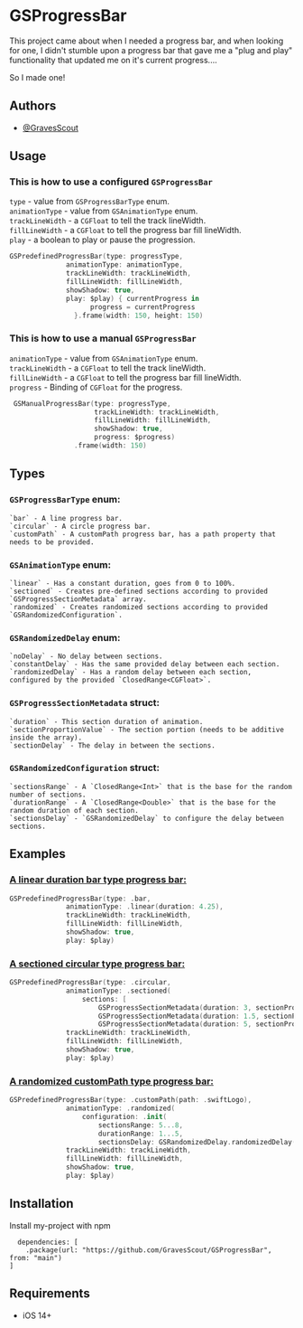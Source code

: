 
# GSProgressBar

This project came about when I needed a progress bar, and when looking for one, I didn't stumble upon a progress bar that gave me a "plug and play" functionality that updated me on it's current progress.... 

So I made one!

## Authors

- [@GravesScout](https://github.com/GravesScout)


## Usage
### This is how to use a configured `GSProgressBar`

`type` - value from `GSProgressBarType` enum.<br>
`animationType` - value from `GSAnimationType` enum.<br>
`trackLineWidth` - a `CGFloat` to tell the track lineWidth.<br>
`fillLineWidth` - a `CGFloat` to tell the progress bar fill lineWidth.<br>
`play` - a boolean to play or pause the progression.<br>

```swift
GSPredefinedProgressBar(type: progressType,
              animationType: animationType,
              trackLineWidth: trackLineWidth,
              fillLineWidth: fillLineWidth,
              showShadow: true,
              play: $play) { currentProgress in
                    progress = currentProgress
                }.frame(width: 150, height: 150)
```

### This is how to use a manual `GSProgressBar`

`animationType` - value from `GSAnimationType` enum.<br>
`trackLineWidth` - a `CGFloat` to tell the track lineWidth.<br>
`fillLineWidth` - a `CGFloat` to tell the progress bar fill lineWidth.<br>
`progress` - Binding of `CGFloat` for the progress.<br>

```swift
 GSManualProgressBar(type: progressType,
                     trackLineWidth: trackLineWidth,
                     fillLineWidth: fillLineWidth,
                     showShadow: true,
                     progress: $progress)
                .frame(width: 150)
```

## Types
### `GSProgressBarType` enum:
```
`bar` - A line progress bar.
`circular` - A circle progress bar.
`customPath` - A customPath progress bar, has a path property that needs to be provided.
```

### `GSAnimationType` enum:
```
`linear` - Has a constant duration, goes from 0 to 100%.
`sectioned` - Creates pre-defined sections according to provided `GSProgressSectionMetadata` array.
`randomized` - Creates randomized sections according to provided `GSRandomizedConfiguration`.
```
### `GSRandomizedDelay` enum:
```
`noDelay` - No delay between sections.
`constantDelay` - Has the same provided delay between each section.
`randomizedDelay` - Has a random delay between each section, configured by the provided `ClosedRange<CGFloat>`.
```

### `GSProgressSectionMetadata` struct:
```
`duration` - This section duration of animation.
`sectionProportionValue` - The section portion (needs to be additive inside the array).
`sectionDelay` - The delay in between the sections.
```

### `GSRandomizedConfiguration` struct:
```
`sectionsRange` - A `ClosedRange<Int>` that is the base for the random number of sections.
`durationRange` - A `ClosedRange<Double>` that is the base for the random duration of each section.
`sectionsDelay` - `GSRandomizedDelay` to configure the delay between sections.
```
## Examples
### <ins>A linear duration bar type progress bar:</ins>
```swift
GSPredefinedProgressBar(type: .bar,
              animationType: .linear(duration: 4.25),
              trackLineWidth: trackLineWidth,
              fillLineWidth: fillLineWidth,
              showShadow: true,
              play: $play)
```

### <ins>A sectioned circular type progress bar:</ins>
```swift
GSPredefinedProgressBar(type: .circular,
              animationType: .sectioned(
                  sections: [
                      GSProgressSectionMetadata(duration: 3, sectionProportionValue: 0.3, sectionDelay: 2),
                      GSProgressSectionMetadata(duration: 1.5, sectionProportionValue: 0.6, sectionDelay: 4),
                      GSProgressSectionMetadata(duration: 5, sectionProportionValue: 0.1)]),
              trackLineWidth: trackLineWidth,
              fillLineWidth: fillLineWidth,
              showShadow: true,
              play: $play)
```

### <ins>A randomized customPath type progress bar:</ins>
```swift
GSPredefinedProgressBar(type: .customPath(path: .swiftLogo),
              animationType: .randomized(
                  configuration: .init(
                      sectionsRange: 5...8,
                      durationRange: 1...5,
                      sectionsDelay: GSRandomizedDelay.randomizedDelay(delayRange: 0.4...5))),
              trackLineWidth: trackLineWidth,
              fillLineWidth: fillLineWidth,
              showShadow: true,
              play: $play)
```
## Installation

Install my-project with npm

```swiftPackage
  dependencies: [
    .package(url: "https://github.com/GravesScout/GSProgressBar", from: "main")
]
```
    
## Requirements
* iOS 14+
